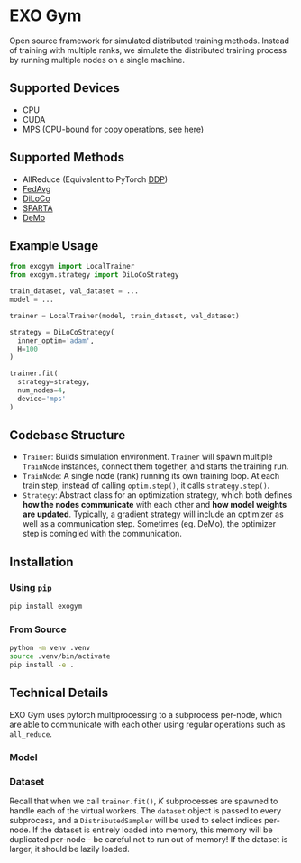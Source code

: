 # EXO Gym

Open source framework for simulated distributed training methods.
Instead of training with multiple ranks, we simulate the distributed training process by running multiple nodes on a single machine.

## Supported Devices

- CPU
- CUDA
- MPS (CPU-bound for copy operations, see [here](https://github.com/pytorch/pytorch/issues/141287))

## Supported Methods

- AllReduce (Equivalent to PyTorch [DDP](https://arxiv.org/abs/2006.15704))
- [FedAvg](https://arxiv.org/abs/2311.08105)
- [DiLoCo](https://arxiv.org/abs/2311.08105)
- [SPARTA](https://openreview.net/forum?id=stFPf3gzq1)
- [DeMo](https://arxiv.org/abs/2411.19870)

## Example Usage

```python
from exogym import LocalTrainer
from exogym.strategy import DiLoCoStrategy

train_dataset, val_dataset = ...
model = ...

trainer = LocalTrainer(model, train_dataset, val_dataset)

strategy = DiLoCoStrategy(
  inner_optim='adam',
  H=100
)

trainer.fit(
  strategy=strategy,
  num_nodes=4,
  device='mps'
)
```

## Codebase Structure

- `Trainer`: Builds simulation environment. `Trainer` will spawn multiple `TrainNode` instances, connect them together, and starts the training run.
- `TrainNode`: A single node (rank) running its own training loop. At each train step, instead of calling `optim.step()`, it calls `strategy.step()`.
- `Strategy`: Abstract class for an optimization strategy, which both defines **how the nodes communicate** with each other and **how model weights are updated**. Typically, a gradient strategy will include an optimizer as well as a communication step. Sometimes (eg. DeMo), the optimizer step is comingled with the communication.

## Installation

### Using `pip`

```bash
pip install exogym
```

### From Source

```bash
python -m venv .venv
source .venv/bin/activate
pip install -e .
```

## Technical Details

EXO Gym uses pytorch multiprocessing to a subprocess per-node, which are able to communicate with each other using regular operations such as `all_reduce`.

### Model

<!-- The model is expected -->

### Dataset

Recall that when we call `trainer.fit()`, $K$ subprocesses are spawned to handle each of the virtual workers. The `dataset` object is passed to every subprocess, and a `DistributedSampler` will be used to select indices per-node. If the dataset is entirely loaded into memory, this memory will be duplicated per-node - be careful not to run out of memory! If the dataset is larger, it should be lazily loaded.

<!-- For further information, see individual pages on:

- [Dataset](./docs/dataset.md) -->